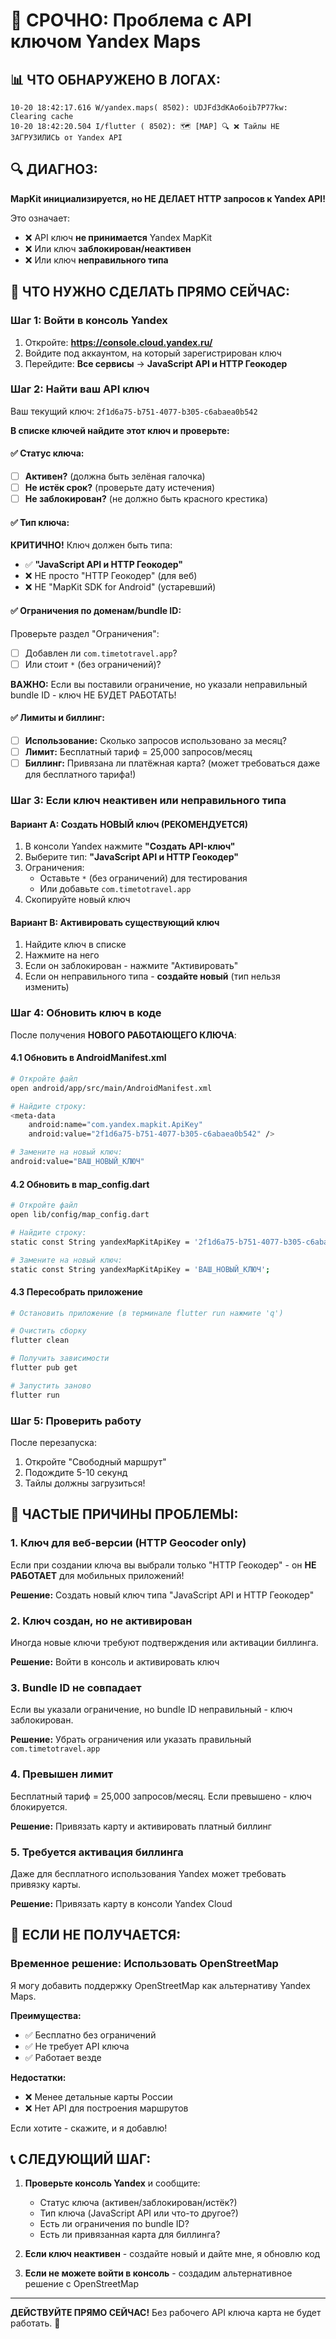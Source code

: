 # 🔴 СРОЧНО: Проблема с API ключом Yandex Maps

## 📊 ЧТО ОБНАРУЖЕНО В ЛОГАХ:

```
10-20 18:42:17.616 W/yandex.maps( 8502): UDJFd3dKAo6oib7P77kw: Clearing cache
10-20 18:42:20.504 I/flutter ( 8502): 🗺️ [MAP] 🔍 ❌ Тайлы НЕ ЗАГРУЗИЛИСЬ от Yandex API
```

## 🔍 ДИАГНОЗ:

**MapKit инициализируется, но НЕ ДЕЛАЕТ HTTP запросов к Yandex API!**

Это означает:
- ❌ API ключ **не принимается** Yandex MapKit
- ❌ Или ключ **заблокирован/неактивен**
- ❌ Или ключ **неправильного типа**

## 🎯 ЧТО НУЖНО СДЕЛАТЬ ПРЯМО СЕЙЧАС:

### Шаг 1: Войти в консоль Yandex

1. Откройте: **https://console.cloud.yandex.ru/**
2. Войдите под аккаунтом, на который зарегистрирован ключ
3. Перейдите: **Все сервисы** → **JavaScript API и HTTP Геокодер**

### Шаг 2: Найти ваш API ключ

Ваш текущий ключ: `2f1d6a75-b751-4077-b305-c6abaea0b542`

**В списке ключей найдите этот ключ и проверьте:**

#### ✅ Статус ключа:
- [ ] **Активен?** (должна быть зелёная галочка)
- [ ] **Не истёк срок?** (проверьте дату истечения)
- [ ] **Не заблокирован?** (не должно быть красного крестика)

#### ✅ Тип ключа:
**КРИТИЧНО!** Ключ должен быть типа:
- ✅ **"JavaScript API и HTTP Геокодер"**
- ❌ НЕ просто "HTTP Геокодер" (для веб)
- ❌ НЕ "MapKit SDK for Android" (устаревший)

#### ✅ Ограничения по доменам/bundle ID:
Проверьте раздел "Ограничения":
- [ ] Добавлен ли `com.timetotravel.app`?
- [ ] Или стоит `*` (без ограничений)?

**ВАЖНО:** Если вы поставили ограничение, но указали неправильный bundle ID - ключ НЕ БУДЕТ РАБОТАТЬ!

#### ✅ Лимиты и биллинг:
- [ ] **Использование:** Сколько запросов использовано за месяц?
- [ ] **Лимит:** Бесплатный тариф = 25,000 запросов/месяц
- [ ] **Биллинг:** Привязана ли платёжная карта? (может требоваться даже для бесплатного тарифа!)

### Шаг 3: Если ключ неактивен или неправильного типа

#### Вариант A: Создать НОВЫЙ ключ (РЕКОМЕНДУЕТСЯ)

1. В консоли Yandex нажмите **"Создать API-ключ"**
2. Выберите тип: **"JavaScript API и HTTP Геокодер"**
3. Ограничения:
   - Оставьте `*` (без ограничений) для тестирования
   - Или добавьте `com.timetotravel.app`
4. Скопируйте новый ключ

#### Вариант B: Активировать существующий ключ

1. Найдите ключ в списке
2. Нажмите на него
3. Если он заблокирован - нажмите "Активировать"
4. Если он неправильного типа - **создайте новый** (тип нельзя изменить)

### Шаг 4: Обновить ключ в коде

После получения **НОВОГО РАБОТАЮЩЕГО КЛЮЧА**:

#### 4.1 Обновить в AndroidManifest.xml
```bash
# Откройте файл
open android/app/src/main/AndroidManifest.xml

# Найдите строку:
<meta-data
    android:name="com.yandex.mapkit.ApiKey"
    android:value="2f1d6a75-b751-4077-b305-c6abaea0b542" />

# Замените на новый ключ:
android:value="ВАШ_НОВЫЙ_КЛЮЧ"
```

#### 4.2 Обновить в map_config.dart
```bash
# Откройте файл
open lib/config/map_config.dart

# Найдите строку:
static const String yandexMapKitApiKey = '2f1d6a75-b751-4077-b305-c6abaea0b542';

# Замените на новый ключ:
static const String yandexMapKitApiKey = 'ВАШ_НОВЫЙ_КЛЮЧ';
```

#### 4.3 Пересобрать приложение
```bash
# Остановить приложение (в терминале flutter run нажмите 'q')

# Очистить сборку
flutter clean

# Получить зависимости
flutter pub get

# Запустить заново
flutter run
```

### Шаг 5: Проверить работу

После перезапуска:
1. Откройте "Свободный маршрут"
2. Подождите 5-10 секунд
3. Тайлы должны загрузиться!

## 📝 ЧАСТЫЕ ПРИЧИНЫ ПРОБЛЕМЫ:

### 1. **Ключ для веб-версии (HTTP Geocoder only)**
Если при создании ключа вы выбрали только "HTTP Геокодер" - он **НЕ РАБОТАЕТ** для мобильных приложений!

**Решение:** Создать новый ключ типа "JavaScript API и HTTP Геокодер"

### 2. **Ключ создан, но не активирован**
Иногда новые ключи требуют подтверждения или активации биллинга.

**Решение:** Войти в консоль и активировать ключ

### 3. **Bundle ID не совпадает**
Если вы указали ограничение, но bundle ID неправильный - ключ заблокирован.

**Решение:** Убрать ограничения или указать правильный `com.timetotravel.app`

### 4. **Превышен лимит**
Бесплатный тариф = 25,000 запросов/месяц. Если превышено - ключ блокируется.

**Решение:** Привязать карту и активировать платный биллинг

### 5. **Требуется активация биллинга**
Даже для бесплатного использования Yandex может требовать привязку карты.

**Решение:** Привязать карту в консоли Yandex Cloud

## 🚨 ЕСЛИ НЕ ПОЛУЧАЕТСЯ:

### Временное решение: Использовать OpenStreetMap

Я могу добавить поддержку OpenStreetMap как альтернативу Yandex Maps.

**Преимущества:**
- ✅ Бесплатно без ограничений
- ✅ Не требует API ключа
- ✅ Работает везде

**Недостатки:**
- ❌ Менее детальные карты России
- ❌ Нет API для построения маршрутов

Если хотите - скажите, и я добавлю!

## 📞 СЛЕДУЮЩИЙ ШАГ:

1. **Проверьте консоль Yandex** и сообщите:
   - Статус ключа (активен/заблокирован/истёк?)
   - Тип ключа (JavaScript API или что-то другое?)
   - Есть ли ограничения по bundle ID?
   - Есть ли привязанная карта для биллинга?

2. **Если ключ неактивен** - создайте новый и дайте мне, я обновлю код

3. **Если не можете войти в консоль** - создадим альтернативное решение с OpenStreetMap

---

**ДЕЙСТВУЙТЕ ПРЯМО СЕЙЧАС!** Без рабочего API ключа карта не будет работать. 🚀
